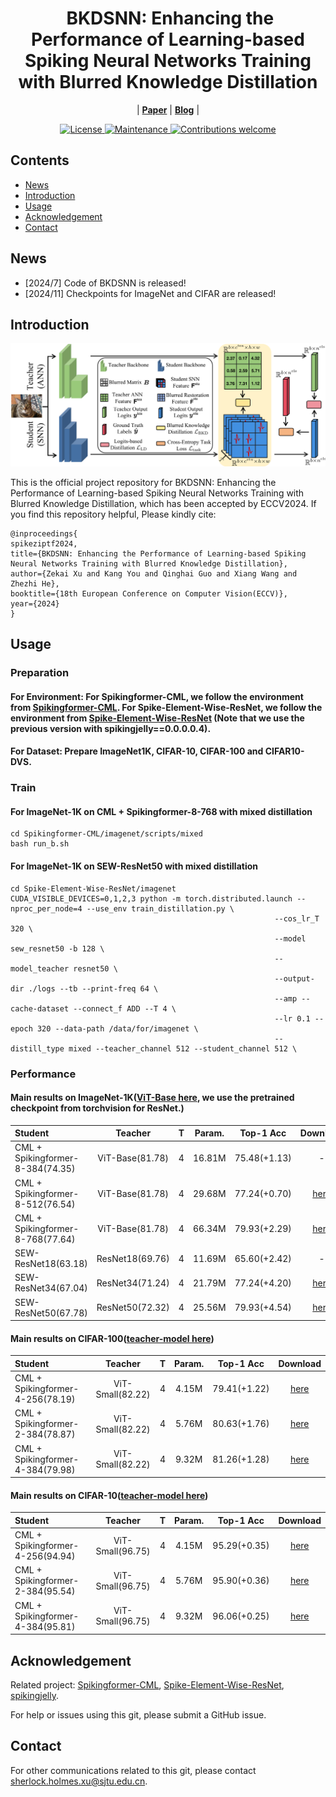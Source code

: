 <div align="center"><h1>&nbsp;BKDSNN: Enhancing the Performance of Learning-based Spiking Neural Networks Training with Blurred Knowledge Distillation</h1></div>


<p align="center">
| <a href="http://arxiv.org/pdf/2407.09083"><b>Paper</b></a> | <a href="http://arxiv.org/pdf/2407.09083"><b>Blog</b></a> |
</p>


<p align="center">
  <a href="https://opensource.org/license/mulanpsl-2-0">
    <img src="https://img.shields.io/badge/License-MuLan_PSL_2.0-blue.svg" alt="License">
  </a>
  <a href="https://github.com/">
    <img src="https://img.shields.io/badge/Maintained%3F-yes-green.svg" alt="Maintenance">
  </a>
  <a href="https://github.com/">
    <img src="https://img.shields.io/badge/Contributions-welcome-brightgreen.svg?style=flat" alt="Contributions welcome">
  </a>
</p>


## Contents
- [News](#news)
- [Introduction](#introduction)
- [Usage](#Usage)
- [Acknowledgement](#Acknowledgement)
- [Contact](#Contact)
  
## News

- [2024/7] Code of BKDSNN is released!
- [2024/11] Checkpoints for ImageNet and CIFAR are released!

## Introduction

![image](architecture.png)


This is the official project repository for BKDSNN: Enhancing the Performance of Learning-based Spiking Neural Networks Training with Blurred Knowledge Distillation, which has been accepted by ECCV2024. If you find this repository helpful, Please kindly cite:
```
@inproceedings{
spikeziptf2024,
title={BKDSNN: Enhancing the Performance of Learning-based Spiking Neural Networks Training with Blurred Knowledge Distillation},
author={Zekai Xu and Kang You and Qinghai Guo and Xiang Wang and Zhezhi He},
booktitle={18th European Conference on Computer Vision(ECCV)},
year={2024}
}
```

## Usage

### Preparation
#### For Environment: For Spikingformer-CML, we follow the environment from [Spikingformer-CML](https://github.com/zhouchenlin2096/Spikingformer-CML). For Spike-Element-Wise-ResNet, we follow the environment from [Spike-Element-Wise-ResNet](https://github.com/fangwei123456/Spike-Element-Wise-ResNet) (Note that we use the previous version with spikingjelly==0.0.0.0.4). 
#### For Dataset: Prepare ImageNet1K, CIFAR-10, CIFAR-100 and CIFAR10-DVS.


### Train

#### For ImageNet-1K on CML + Spikingformer-8-768 with mixed distillation
```
cd Spikingformer-CML/imagenet/scripts/mixed
bash run_b.sh
```

#### For ImageNet-1K on SEW-ResNet50 with mixed distillation
```
cd Spike-Element-Wise-ResNet/imagenet
CUDA_VISIBLE_DEVICES=0,1,2,3 python -m torch.distributed.launch --nproc_per_node=4 --use_env train_distillation.py \
                                                           --cos_lr_T 320 \
                                                           --model sew_resnet50 -b 128 \
                                                           --model_teacher resnet50 \
                                                           --output-dir ./logs --tb --print-freq 64 \
                                                           --amp --cache-dataset --connect_f ADD --T 4 \
                                                           --lr 0.1 --epoch 320 --data-path /data/for/imagenet \
                                                           --distill_type mixed --teacher_channel 512 --student_channel 512 \
```

### Performance

#### Main results on ImageNet-1K([ViT-Base here](https://pan.baidu.com/s/1fEMiX34dcIxpmc8VxIGn6A?pwd=k3tf), we use the pretrained checkpoint from torchvision for ResNet.)

| Student                   | Teacher   | T     |  Param.     |Top-1 Acc| Download |
| :---                      | :---:     | :---: | :---:        |:---:    | :---:    |
| CML + Spikingformer-8-384(74.35) | ViT-Base(81.78)  | 4     |  16.81M     |75.48(+1.13)   |     -    |
| CML + Spikingformer-8-512(76.54) | ViT-Base(81.78)  | 4     |  29.68M     |77.24(+0.70)    | [here](https://pan.baidu.com/s/1fTubmtw1iwLWFe3kAmovXw?pwd=3agw) |
| CML + Spikingformer-8-768(77.64) | ViT-Base(81.78)  | 4     |  66.34M     |79.93(+2.29)    | [here](https://pan.baidu.com/s/1QS0n8S5K3Dak9UIa1Zzrnw?pwd=np8h) |
| SEW-ResNet18(63.18) | ResNet18(69.76)  | 4     |  11.69M     |65.60(+2.42)   |     -    |
| SEW-ResNet34(67.04) | ResNet34(71.24)  | 4     |  21.79M     |77.24(+4.20)    | [here](https://pan.baidu.com/s/1cncSXl-53Xiudszt0aEosg?pwd=aa5q) |
| SEW-ResNet50(67.78) | ResNet50(72.32)  | 4     |  25.56M     |79.93(+4.54)    | [here](https://pan.baidu.com/s/1pMBCaGaD7X7-CLBBsJ2xOg?pwd=mms3) |

#### Main results on CIFAR-100([teacher-model here](https://pan.baidu.com/s/1-shM8d8Nvm_dY7LokuPGEw?pwd=3v2k))

| Student                   | Teacher   | T     |  Param.     |Top-1 Acc| Download |
| :---                      | :---:     | :---: | :---:        |:---:    | :---:    |
| CML + Spikingformer-4-256(78.19) | ViT-Small(82.22)  | 4     |  4.15M     |79.41(+1.22)   |  [here](https://pan.baidu.com/s/1wh9NHNwD10mrcb149USBXA?pwd=9i69) |
| CML + Spikingformer-2-384(78.87) | ViT-Small(82.22)  | 4     |  5.76M     |80.63(+1.76)    | [here](https://pan.baidu.com/s/1mFTOEm_5rk20B-l0WThGLA?pwd=4ov9) |
| CML + Spikingformer-4-384(79.98) | ViT-Small(82.22)  | 4     |  9.32M     |81.26(+1.28)    | [here](https://pan.baidu.com/s/1aj3GDwgGTFNjFC1L8A_GdQ?pwd=v8qq) |

#### Main results on CIFAR-10([teacher-model here](https://pan.baidu.com/s/1pe3Am9FV7bxvrYiYNoiKhA?pwd=i8ll))

| Student                   | Teacher   | T     |  Param.     |Top-1 Acc| Download |
| :---                      | :---:     | :---: | :---:        |:---:    | :---:    |
| CML + Spikingformer-4-256(94.94) | ViT-Small(96.75)  | 4     |  4.15M     |95.29(+0.35)   |  [here](https://pan.baidu.com/s/1cyTRwtr7-iPOwIHlkIVkHg?pwd=wvpa) |
| CML + Spikingformer-2-384(95.54) | ViT-Small(96.75)  | 4     |  5.76M     |95.90(+0.36)    | [here](https://pan.baidu.com/s/1ERW9mF2dqFwMnzJgz-TsGw?pwd=rn2g) |
| CML + Spikingformer-4-384(95.81) | ViT-Small(96.75)  | 4     |  9.32M     |96.06(+0.25)    | [here](https://pan.baidu.com/s/1kfc5qjUx_g0wShfiFGs3Ag?pwd=iuct) |

## Acknowledgement
Related project: [Spikingformer-CML](https://github.com/zhouchenlin2096/Spikingformer-CML), [Spike-Element-Wise-ResNet](https://github.com/fangwei123456/Spike-Element-Wise-ResNet), [spikingjelly](https://github.com/fangwei123456/spikingjelly).

For help or issues using this git, please submit a GitHub issue.

## Contact
For other communications related to this git, please contact sherlock.holmes.xu@sjtu.edu.cn.
